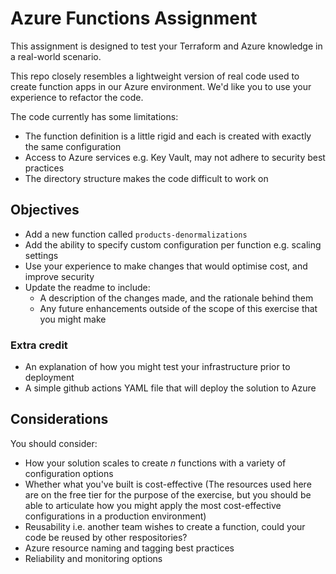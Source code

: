 # Azure Functions Assignment

This assignment is designed to test your Terraform and Azure knowledge in a real-world scenario.

This repo closely resembles a lightweight version of real code used to create function apps in our Azure environment. We'd like you to use your experience to refactor the code.

The code currently has some limitations:

* The function definition is a little rigid and each is created with exactly the same configuration
* Access to Azure services e.g. Key Vault, may not adhere to security best practices
* The directory structure makes the code difficult to work on

## Objectives

* Add a new function called `products-denormalizations`
* Add the ability to specify custom configuration per function e.g. scaling settings
* Use your experience to make changes that would optimise cost, and improve security
* Update the readme to include:
    * A description of the changes made, and the rationale behind them
    * Any future enhancements outside of the scope of this exercise that you might make

### Extra credit
* An explanation of how you might test your infrastructure prior to deployment
* A simple github actions YAML file that will deploy the solution to Azure

## Considerations

You should consider:

* How your solution scales to create _n_ functions with a variety of configuration options
* Whether what you've built is cost-effective (The resources used here are on the free tier for the purpose of the exercise, but you should be able to articulate how you might apply the most cost-effective configurations in a production environment)
* Reusability i.e. another team wishes to create a function, could your code be reused by other respositories?
* Azure resource naming and tagging best practices
* Reliability and monitoring options